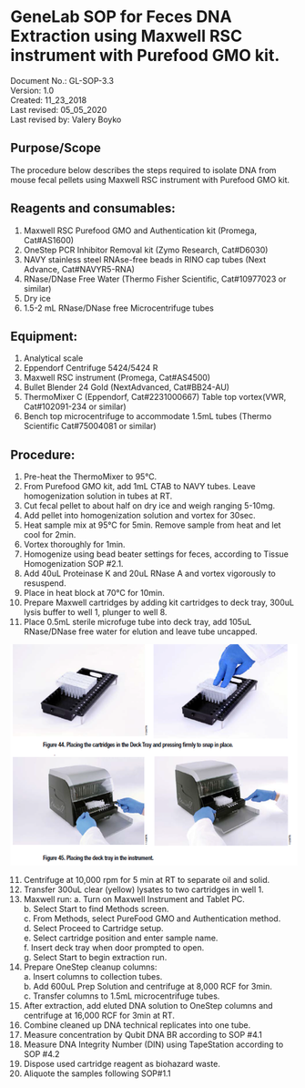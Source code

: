 # GeneLab SOP for Feces DNA Extraction using Maxwell RSC instrument with Purefood GMO kit. #
Document No.:	GL-SOP-3.3  
Version:	1.0  
Created:	11_23_2018  
Last revised: 	05_05_2020  
Last revised by:	Valery Boyko  

## Purpose/Scope ##
The procedure below describes the steps required to isolate DNA from mouse fecal pellets using Maxwell RSC instrument with Purefood GMO kit. 

## Reagents and consumables: ##
1.	Maxwell RSC Purefood GMO and Authentication kit (Promega, Cat#AS1600)
2.	OneStep PCR Inhibitor Removal kit (Zymo Research, Cat#D6030)
3.	NAVY stainless steel RNAse-free beads in RINO cap tubes (Next Advance, Cat#NAVYR5-RNA)
4.	RNase/DNase Free Water (Thermo Fisher Scientific, Cat#10977023 or similar)
5.	Dry ice
6.	1.5-2 mL RNase/DNase free Microcentrifuge tubes

## Equipment: ##
1.	Analytical scale 
2.	Eppendorf Centrifuge 5424/5424 R
3.	Maxwell RSC instrument (Promega, Cat#AS4500) 
4.	Bullet Blender 24 Gold (NextAdvanced, Cat#BB24-AU) 
5.	ThermoMixer C (Eppendorf, Cat#2231000667) 
Table top vortex(VWR, Cat#102091-234 or similar) 
6.	Bench top microcentrifuge to accommodate 1.5mL tubes (Thermo Scientific Cat#75004081 or similar)

## Procedure: ##
1.	Pre-heat the ThermoMixer to 95°C. 
2.	From Purefood GMO kit, add 1mL CTAB to NAVY tubes.  Leave homogenization solution in tubes at RT.    
2.  Cut fecal pellet to about half on dry ice and weigh ranging 5-10mg.
3.  Add pellet into homogenization solution and vortex for 30sec.  
4.  Heat sample mix at 95°C for 5min.  Remove sample from heat and let cool for 2min.
5.  Vortex thoroughly for 1min.
6.  Homogenize using bead beater settings for feces, according to Tissue Homogenization SOP #2.1.  
7.  Add 40uL Proteinase K and 20uL RNase A and vortex vigorously to resuspend.   
8.	Place in heat block at 70°C for 10min.
9.	Prepare Maxwell cartridges by adding kit cartridges to deck tray, 300uL lysis buffer to well 1, plunger to well 8.
10.	Place 0.5mL sterile microfuge tube into deck tray, add 105uL RNase/DNase free water for elution and leave tube uncapped. 

<img src="maxwell_cartridge.png">

11.	Centrifuge at 10,000 rpm for 5 min at RT to separate oil and solid.
12.	Transfer 300uL clear (yellow) lysates to two cartridges in well 1.
13. Maxwell run: 
      a. Turn on Maxwell Instrument and Tablet PC.  
      b. Select Start to find Methods screen.  
      c. From Methods, select PureFood GMO and Authentication method.  
      d. Select Proceed to Cartridge setup.  
      e. Select cartridge position and enter sample name.   
      f. Insert deck tray when door prompted to open.  
      g. Select Start to begin extraction run.   
14.	Prepare OneStep cleanup columns:  
  a. Insert columns to collection tubes.  
  b. Add 600uL Prep Solution and centrifuge at 8,000 RCF for 3min.  
  c. Transfer columns to 1.5mL microcentrifuge tubes.  
15.	After extraction, add eluted DNA solution to OneStep columns and centrifuge at 16,000 RCF for 3min at RT.
16.	Combine cleaned up DNA technical replicates into one tube.
17.	Measure concentration by Qubit DNA BR according to SOP #4.1
18.	Measure DNA Integrity Number (DIN) using TapeStation according to SOP #4.2
19.	Dispose used cartridge reagent as biohazard waste.  
20.	Aliquote the samples following SOP#1.1 


